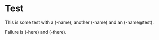 # Test

This is some test with a (-name), another (-name) and an (-name@test).

Failure is (-here) and (-there).
